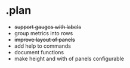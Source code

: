 # .plan

- ~~support gauges with labels~~
- group metrics into rows
- ~~improve layout of panels~~
- add help to commands
- document functions
- make height and with of panels configurable
